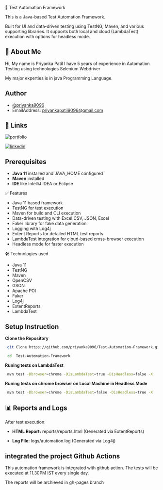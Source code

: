 
🚀 Test Automation Framework

This is a Java-based Test Automation Framework. 

Built for UI and data-driven testing using TestNG, Maven, and various supporting libraries. 
It supports both local and cloud (LambdaTest) execution with options for headless mode. 




## 🚀 About Me
Hi, My name is Priyanka Patil I have 5 years of experience in Automation Testing using technologies Selenium Webdriver

My major experties is in java Programming Language.


## Author

- [@priyanka9096](https://github.com/priyanka9096)
- EmailAddress: priyankapatil9096@gmail.com









## 🔗 Links
[![portfolio](https://img.shields.io/badge/my_portfolio-000?style=for-the-badge&logo=ko-fi&logoColor=white)](https://github.com/priyanka9096)


[![linkedin](https://img.shields.io/badge/linkedin-0A66C2?style=for-the-badge&logo=linkedin&logoColor=white)](https://www.linkedin.com/in/priyanka-patil-00a45a89/)





## Prerequisites

- **Java 11**  installed and JAVA_HOME configured
- **Maven** installed
- **IDE** like IntelliJ IDEA or Eclipse


✅ Features

- Java 11 based framework
- TestNG for test execution
- Maven for build and CLI execution
- Data-driven testing with Excel CSV, JSON, Excel
- Faker library for fake data generation
- Logging with Log4j
- Extent Reports for detailed HTML test reports
- LambdaTest integration for cloud-based        cross-browser execution
- Headless mode for faster execution

🛠️ Technologies used 

- Java 11 
- TestNG 
- Maven
- OpenCSV	
- GSON
- Apache POI
- Faker
- Log4j
- ExtentReports
- LambdaTest


## Setup Instruction

**Clone the Repository**


```bash
 git Clone https://github.com/priyanka9096/Test-Automation-Framework.git

 cd  Test-Automation-Framework
```
    


**Runing tests on LambdaTest**


```bash
 mvn test -Dbrowser=chrome -DisLambdaTest=true -DisHeadless=false -X
```
    



**Runing tests on chrome browser on Local Machine in Headless Mode**


```bash
 mvn test -Dbrowser=chrome -DisLambdaTest=false -DisHeadless=true -X
```
    
## 📊 Reports and Logs
After test execution:

- **HTML Report:** reports/reports.html (Generated via ExtentReports)

- **Log File:** logs/automation.log (Generated via Log4j)



## integrated the project Github Actions 

This automation framework is integrated with github action. 
The  tests will be executed at 11.30PM IST every single day.

The reports will be archieved in gh-pages branch 
